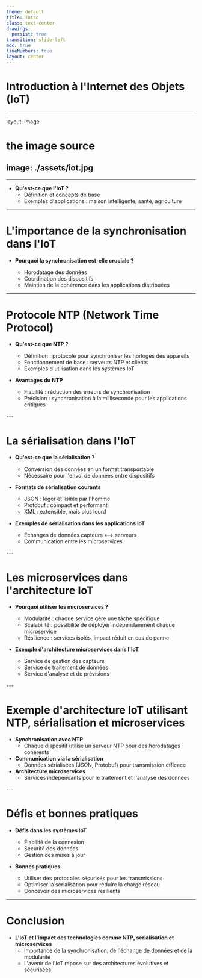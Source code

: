 ```yaml
---
theme: default
title: Intro
class: text-center
drawings:
  persist: true
transition: slide-left
mdc: true
lineNumbers: true
layout: center
---
```

# Introduction à l'Internet des Objets (IoT)
---
layout: image
# the image source
image: ./assets/iot.jpg
---

---

- **Qu'est-ce que l'IoT ?**
    - Définition et concepts de base
    - Exemples d'applications : maison intelligente, santé, agriculture

---

# L'importance de la synchronisation dans l'IoT

<v-clicks depth="2">

- **Pourquoi la synchronisation est-elle cruciale ?**

    - Horodatage des données
    - Coordination des dispositifs
    - Maintien de la cohérence dans les applications distribuées
  
</v-clicks>

---

# Protocole NTP (Network Time Protocol)

<v-clicks depth="2">

- **Qu'est-ce que NTP ?**
    - Définition : protocole pour synchroniser les horloges des appareils
    - Fonctionnement de base : serveurs NTP et clients
    - Exemples d'utilisation dans les systèmes IoT

- **Avantages du NTP**
    - Fiabilité : réduction des erreurs de synchronisation
    - Précision : synchronisation à la milliseconde pour les applications critiques

</v-clicks>
---

# La sérialisation dans l'IoT

<v-clicks depth="2">

- **Qu'est-ce que la sérialisation ?**
    - Conversion des données en un format transportable
    - Nécessaire pour l'envoi de données entre dispositifs

- **Formats de sérialisation courants**
    - JSON : léger et lisible par l'homme
    - Protobuf : compact et performant
    - XML : extensible, mais plus lourd

- **Exemples de sérialisation dans les applications IoT**
    - Échanges de données capteurs <--> serveurs
    - Communication entre les microservices

</v-clicks>
---

# Les microservices dans l'architecture IoT

<v-clicks depth="2">

- **Pourquoi utiliser les microservices ?**
    - Modularité : chaque service gère une tâche spécifique
    - Scalabilité : possibilité de déployer indépendamment chaque microservice
    - Résilience : services isolés, impact réduit en cas de panne

- **Exemple d'architecture microservices dans l'IoT**
    - Service de gestion des capteurs
    - Service de traitement de données
    - Service d'analyse et de prévisions

</v-clicks>
---

<v-clicks depth="2">

# Exemple d'architecture IoT utilisant NTP, sérialisation et microservices

- **Synchronisation avec NTP**
    - Chaque dispositif utilise un serveur NTP pour des horodatages cohérents
- **Communication via la sérialisation**
    - Données sérialisées (JSON, Protobuf) pour transmission efficace
- **Architecture microservices**
    - Services indépendants pour le traitement et l'analyse des données

</v-clicks>
---

# Défis et bonnes pratiques

<v-clicks depth="2">

- **Défis dans les systèmes IoT**
    - Fiabilité de la connexion
    - Sécurité des données
    - Gestion des mises à jour

- **Bonnes pratiques**
    - Utiliser des protocoles sécurisés pour les transmissions
    - Optimiser la sérialisation pour réduire la charge réseau
    - Concevoir des microservices résilients

</v-clicks>

---

# Conclusion

- **L'IoT et l'impact des technologies comme NTP, sérialisation et microservices**
    - Importance de la synchronisation, de l'échange de données et de la modularité
    - L'avenir de l'IoT repose sur des architectures évolutives et sécurisées
